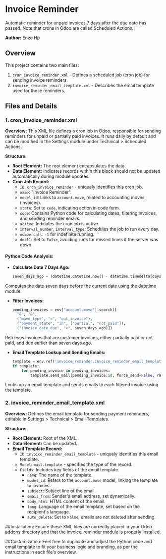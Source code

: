# Invoice Reminder
Automatic reminder for unpaid invoices 7 days after the due date has passed. Note that crons in Odoo are called Scheduled Actions.

**Author:** Enzo Hp

## Overview
This project contains two main files:
1. `cron_invoice_reminder.xml` - Defines a scheduled job (cron job) for sending invoice reminders.
2. `invoice_reminder_email_template.xml` - Describes the email template used for these reminders.

## Files and Details

### 1. cron_invoice_reminder.xml
**Overview:** This XML file defines a cron job in Odoo, responsible for sending reminders for unpaid or partially paid invoices. It runs daily by default and can be modified in the Settings module under Technical > Scheduled Actions.

**Structure:**
- **Root Element:** The root element encapsulates the data.
- **Data Element:** Indicates records within this block should not be updated automatically during module updates.
- **Cron Job Record:**
  - `ID`: `cron_invoice_reminder` - uniquely identifies this cron job.
  - `name`: "Invoice Reminder".
  - `model_id`: Links to `account.move`, related to accounting moves (invoices).
  - `state`: Set to `code`, indicating action in code form.
  - `code`: Contains Python code for calculating dates, filtering invoices, and sending reminder emails.
  - `active`: Indicates the cron job is active.
  - `interval_number`, `interval_type`: Schedules the job to run every day.
  - `numbercall`: `-1` for indefinite running.
  - `doall`: Set to `False`, avoiding runs for missed times if the server was down.

#### Python Code Analysis:
- **Calculate Date 7 Days Ago:**
  ```python
  seven_days_ago = (datetime.datetime.now() - datetime.timedelta(days=7)).date()
Computes the date seven days before the current date using the datetime module.

- **Filter Invoices:**
  ```python
  pending_invoices = env["account.move"].search([
    "&", "&", 
    ("move_type", "=", "out_invoice"), 
    ("payment_state", "in", ["partial", "not_paid"]), 
    ("invoice_date_due", "<", seven_days_ago)])
Retrieves invoices that are customer invoices, either partially paid or not paid, and due earlier than seven days ago.

- **Email Template Lookup and Sending Emails:**
  ```python
  template = env.ref('invoice_reminder.invoice_reminder_email_template', raise_if_not_found=False)
  if template:
      for pending_invoice in pending_invoices:
          template.send_mail(pending_invoice.id, force_send=False, raise_exception=False)
Looks up an email template and sends emails to each filtered invoice using the template.

### 2. invoice_reminder_email_template.xml
**Overview:** Defines the email template for sending payment reminders, editable in Settings > Technical > Email Templates.

**Structure:**
- **Root Element:** Root of the XML.
- **Data Element:** Can be updated.
- **Email Template Record:**
  - `ID`: `invoice_reminder_email_template` - uniquely identifies this email template.
  - `Model`: `mail.template` - specifies the type of the record.
  - `Fields`: Includes key fields of the email template.
    - `name`: The name of the template.
    - `model_id`: Refers to the `account.move` model, linking the template to invoices.
    - `subject`: Subject line of the email.
    - `email_from`: Sender's email address, set dynamically.
    - `body_html`: HTML content of the email.
    - `lang`: Language of the email template, set based on the recipient's language.
    - `auto_delete`: Set to `False`, emails are not deleted after sending.


##Installation: Ensure these XML files are correctly placed in your Odoo addons directory and that the invoice_reminder module is properly installed.

##Customization: Feel free to duplicate and adjust the Python code and email template to fit your business logic and branding, as per the instructions in each file's overview.





